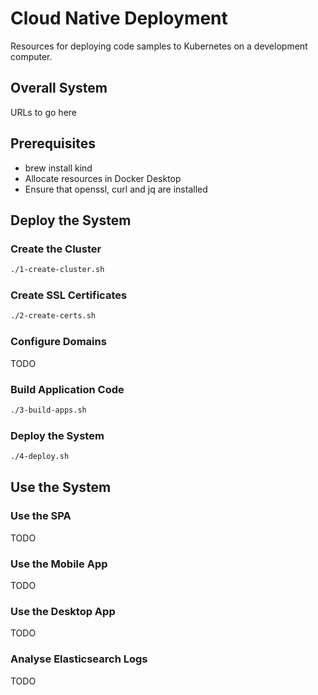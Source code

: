# Cloud Native Deployment

Resources for deploying code samples to Kubernetes on a development computer.

## Overall System

URLs to go here

## Prerequisites

- brew install kind
- Allocate resources in Docker Desktop
- Ensure that openssl, curl and jq are installed

## Deploy the System

### Create the Cluster

```bash
./1-create-cluster.sh
```

### Create SSL Certificates

```bash
./2-create-certs.sh
```

### Configure Domains

TODO

### Build Application Code

```bash
./3-build-apps.sh
```

### Deploy the System

```bash
./4-deploy.sh
```

## Use the System

### Use the SPA

TODO

### Use the Mobile App

TODO

### Use the Desktop App

TODO

### Analyse Elasticsearch Logs

TODO
